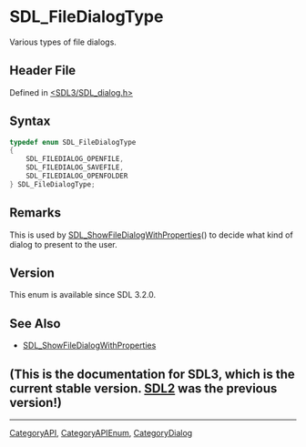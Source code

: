 # SDL_FileDialogType

Various types of file dialogs.

## Header File

Defined in [<SDL3/SDL_dialog.h>](https://github.com/libsdl-org/SDL/blob/main/include/SDL3/SDL_dialog.h)

## Syntax

```c
typedef enum SDL_FileDialogType
{
    SDL_FILEDIALOG_OPENFILE,
    SDL_FILEDIALOG_SAVEFILE,
    SDL_FILEDIALOG_OPENFOLDER
} SDL_FileDialogType;
```

## Remarks

This is used by
[SDL_ShowFileDialogWithProperties](SDL_ShowFileDialogWithProperties)() to
decide what kind of dialog to present to the user.

## Version

This enum is available since SDL 3.2.0.

## See Also

- [SDL_ShowFileDialogWithProperties](SDL_ShowFileDialogWithProperties)


## (This is the documentation for SDL3, which is the current stable version. [SDL2](https://wiki.libsdl.org/SDL2/) was the previous version!)



----
[CategoryAPI](CategoryAPI), [CategoryAPIEnum](CategoryAPIEnum), [CategoryDialog](CategoryDialog)

